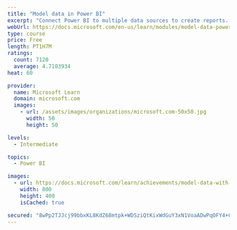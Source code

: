 ```yaml
---
title: "Model data in Power BI"
excerpt: "Connect Power BI to multiple data sources to create reports. Define the relationship between your data sources."
webUrl: https://docs.microsoft.com/en-us/learn/modules/model-data-power-bi/
type: course
price: Free
length: PT1H7M
ratings:
  count: 7120
  average: 4.7103934
heat: 60

provider:
  name: Microsoft Learn
  domain: microsoft.com
  images:
    - url: /assets/images/organizations/microsoft.com-50x50.jpg
      width: 50
      height: 50

levels:
  - Intermediate

topics:
  - Power BI

images:
  - url: https://docs.microsoft.com/learn/achievements/model-data-with-power-bi-desktop-social.png
    width: 800
    height: 400
    isCached: true

secured: "8wPp2TJJcj99bbxKL8KdZ68mtpk+WDSziQtKixWdGuY3xN1VoaADwPqOFY4+CfuYPHULfn5LzbSzsBsi7nh+4F9BuzDRYBe4ZCWTQmKp6GIXwrfxPqQkSWBKLDJpGcShRM/ySYX3AObswHdBCSYFO9fhYz6e4esFCKzYyNrNuwXlNwTFnz4p/aN5MBZhA+grmlul86c5TkcfqQuBhOAGF6dUnqv3+GKiLhhuUxlCkt3SGx4ki9FgDEyurDSwj6wIyMHpPcfDCgGrH5fXwZkDVYxF43ntwpW11sKWw2zsuE7tHBVxhQS26+hMR9/kpXFx1zEBVjMzVGYOFkgV9ISypyvRZ5UnVRlVdTMrdL0D4nD8YwMR8ZhQpvkyA0ApZsZZzcstRIUAwd1QK3DSntfDNWL9phTfyMHQfqx7eCw4Rog=;aFrr6NUPEbNI2Rr4qpatlQ=="
---
```


